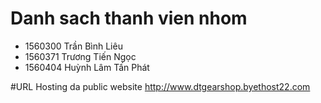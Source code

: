# Danh sach thanh vien nhom
<ul>
  <li>1560300 Trần Bình Liêu</li>
  <li>1560371 Trương Tiến Ngọc</li>
  <li>1560404 Huỳnh Lâm Tấn Phát</li>
</ul>

#URL Hosting da public website
http://www.dtgearshop.byethost22.com